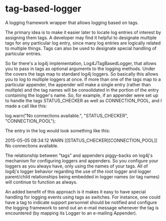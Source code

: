# tag-based-logger
A logging framework wrapper that allows logging based on tags.

The primary idea is to make it easier later to locate log entries of interest by assigning them
tags.   A developer may find it helpful to designate multiple tags for any particular log entry,
since many log entries are logically related to multiple things.  Tags can also be used to designate
special handling of particular entries.

So far there's a log4j implementation, Log4JTagBasedLogger, that allows you to pass in tags as
optional arguments to the logging methods.  Under the covers the tags map to standard log4j loggers.
So basically this allows you to log to multiple loggers at once. If more than one of the tags map to
a particular appender, the appender will make a single entry (rather than multiple) and the tag
names will be consolidated in the portion of the entry containing the logger's name. So, for
example, if an appender were set up to handle the tags STATUS_CHECKER as well as CONNECTION_POOL,
and I made a call like this:

log.warn("No connections available.", "STATUS_CHECKER", "CONNECTION_POOL");

The entry in the log would look something like this:

2015-05-05 08:34:12 WARN [[STATUS_CHECKER][CONNECTION_POOL]] No connections available.


The relationship between "tags" and appenders piggy-backs on log4j's mechanism for configuring
loggers and appenders.  So you configure your loggers as you always have, only using the names of
your tags.  All of log4j's logger behavior regarding the use of the root logger and logger
parent/child relationships being embedded in logger names (or tag names) will continue to function
as always.

An added benefit of this approach is it makes it easy to have special handling for logging events
using tags as switches.  For instance, one could have a tag to indicate support personnel should be
notified and configure the logging framework to send out an e-mail message whenever the tag is
encountered (by mapping its Logger to an e-mailing Appender).
